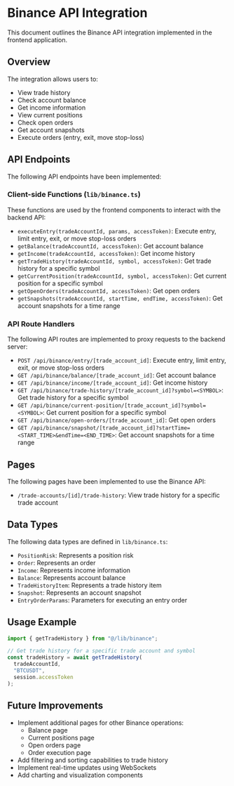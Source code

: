 # Binance API Integration

This document outlines the Binance API integration implemented in the frontend application.

## Overview

The integration allows users to:
- View trade history
- Check account balance
- Get income information
- View current positions
- Check open orders
- Get account snapshots
- Execute orders (entry, exit, move stop-loss)

## API Endpoints

The following API endpoints have been implemented:

### Client-side Functions (`lib/binance.ts`)

These functions are used by the frontend components to interact with the backend API:

- `executeEntry(tradeAccountId, params, accessToken)`: Execute entry, limit entry, exit, or move stop-loss orders
- `getBalance(tradeAccountId, accessToken)`: Get account balance
- `getIncome(tradeAccountId, accessToken)`: Get income history
- `getTradeHistory(tradeAccountId, symbol, accessToken)`: Get trade history for a specific symbol
- `getCurrentPosition(tradeAccountId, symbol, accessToken)`: Get current position for a specific symbol
- `getOpenOrders(tradeAccountId, accessToken)`: Get open orders
- `getSnapshots(tradeAccountId, startTime, endTime, accessToken)`: Get account snapshots for a time range

### API Route Handlers

The following API routes are implemented to proxy requests to the backend server:

- `POST /api/binance/entry/[trade_account_id]`: Execute entry, limit entry, exit, or move stop-loss orders
- `GET /api/binance/balance/[trade_account_id]`: Get account balance
- `GET /api/binance/income/[trade_account_id]`: Get income history
- `GET /api/binance/trade-history/[trade_account_id]?symbol=<SYMBOL>`: Get trade history for a specific symbol
- `GET /api/binance/current-position/[trade_account_id]?symbol=<SYMBOL>`: Get current position for a specific symbol
- `GET /api/binance/open-orders/[trade_account_id]`: Get open orders
- `GET /api/binance/snapshot/[trade_account_id]?startTime=<START_TIME>&endTime=<END_TIME>`: Get account snapshots for a time range

## Pages

The following pages have been implemented to use the Binance API:

- `/trade-accounts/[id]/trade-history`: View trade history for a specific trade account

## Data Types

The following data types are defined in `lib/binance.ts`:

- `PositionRisk`: Represents a position risk
- `Order`: Represents an order
- `Income`: Represents income information
- `Balance`: Represents account balance
- `TradeHistoryItem`: Represents a trade history item
- `Snapshot`: Represents an account snapshot
- `EntryOrderParams`: Parameters for executing an entry order

## Usage Example

```typescript
import { getTradeHistory } from "@/lib/binance";

// Get trade history for a specific trade account and symbol
const tradeHistory = await getTradeHistory(
  tradeAccountId, 
  "BTCUSDT", 
  session.accessToken
);
```

## Future Improvements

- Implement additional pages for other Binance operations:
  - Balance page
  - Current positions page
  - Open orders page
  - Order execution page
- Add filtering and sorting capabilities to trade history
- Implement real-time updates using WebSockets
- Add charting and visualization components 